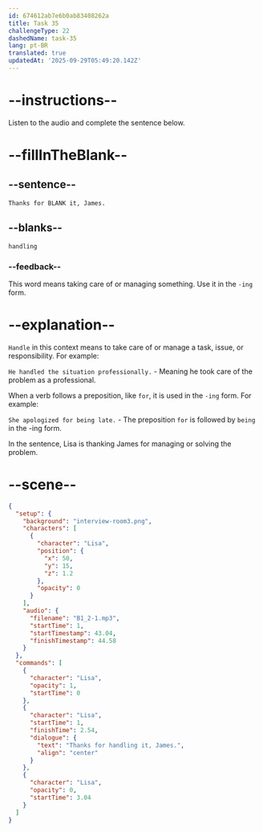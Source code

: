 ```yaml
---
id: 674612ab7e6b0ab83408262a
title: Task 35
challengeType: 22
dashedName: task-35
lang: pt-BR
translated: true
updatedAt: '2025-09-29T05:49:20.142Z'
---
```


<!-- (Audio) Lisa: Thanks for handling it, James. -->

# --instructions--

Listen to the audio and complete the sentence below.

# --fillInTheBlank--

## --sentence--

`Thanks for BLANK it, James.`

## --blanks--

`handling`

### --feedback--

This word means taking care of or managing something. Use it in the `-ing` form.

# --explanation--

`Handle` in this context means to take care of or manage a task, issue, or responsibility. For example:

 `He handled the situation professionally.` - Meaning he took care of the problem as a professional.

When a verb follows a preposition, like `for`, it is used in the `-ing` form. For example: 

`She apologized for being late.` - The preposition `for` is followed by `being` in the -ing form.

In the sentence, Lisa is thanking James for managing or solving the problem.

# --scene--

```json
{
  "setup": {
    "background": "interview-room3.png",
    "characters": [
      {
        "character": "Lisa",
        "position": {
          "x": 50,
          "y": 15,
          "z": 1.2
        },
        "opacity": 0
      }
    ],
    "audio": {
      "filename": "B1_2-1.mp3",
      "startTime": 1,
      "startTimestamp": 43.04,
      "finishTimestamp": 44.58
    }
  },
  "commands": [
    {
      "character": "Lisa",
      "opacity": 1,
      "startTime": 0
    },
    {
      "character": "Lisa",
      "startTime": 1,
      "finishTime": 2.54,
      "dialogue": {
        "text": "Thanks for handling it, James.",
        "align": "center"
      }
    },
    {
      "character": "Lisa",
      "opacity": 0,
      "startTime": 3.04
    }
  ]
}
```
